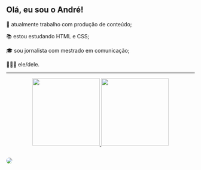 ## Olá, eu sou o André!


💼 atualmente trabalho com produção de conteúdo;

📚 estou estudando HTML e CSS;

🎓 sou jornalista com mestrado em comunicação;

👨🏻‍💻 ele/dele.
<hr>
<div align="center">
  <a href="https://github.com/afschlindwein">
  <img height="180em" src="https://github-readme-stats.vercel.app/api?username=afschlindwein&show_icons=true&theme=dark&include_all_commits=true&count_private=true"/>
  <img height="180em" src="https://github-readme-stats.vercel.app/api/top-langs/?username=afschlindwein&layout=compact&langs_count=7&theme=dark"/>
</div>
  
  ##
 
<div> 
    <a href="https://br.linkedin.com/in/andr%C3%A9-felipe-schlindwein-b53b5269" target="_blank">
    <img src="https://img.shields.io/badge/LinkedIn-0077B5?style=for-the-badge&logo=linkedin&logoColor=white" target="_blank" style="border-radius:30px"></a> 
</div>